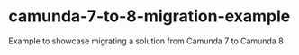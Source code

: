 # camunda-7-to-8-migration-example
Example to showcase migrating a solution from Camunda 7 to Camunda 8
